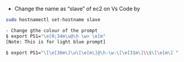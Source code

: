 - Change the name as “slave” of ec2 on Vs Code by

```bash
sudo hostnamectl set-hostname slave

- Change gthe colour of the prompt
$ export PS1="\e[0;34m\u@\h \w> \e[m"
[Note: This is for light blue prompt]

$ export PS1="\[\e[36m\]\u\[\e[m\]@\h-\w:\[\e[31m\]\\$\[\e[m\] "
